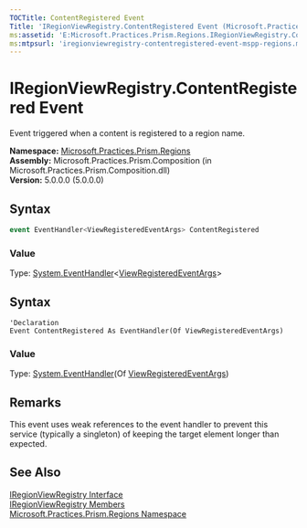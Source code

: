 ```yaml
---
TOCTitle: ContentRegistered Event
Title: 'IRegionViewRegistry.ContentRegistered Event (Microsoft.Practices.Prism.Regions)'
ms:assetid: 'E:Microsoft.Practices.Prism.Regions.IRegionViewRegistry.ContentRegistered'
ms:mtpsurl: 'iregionviewregistry-contentregistered-event-mspp-regions.md'
---
```



# IRegionViewRegistry.ContentRegistered Event

Event triggered when a content is registered to a region name.

**Namespace:** [Microsoft.Practices.Prism.Regions](/patterns-practices/reference/mspp-regions-namespace)<br/>
**Assembly:** Microsoft.Practices.Prism.Composition (in Microsoft.Practices.Prism.Composition.dll)<br/>
**Version:** 5.0.0.0 (5.0.0.0)

## Syntax

```C#
event EventHandler<ViewRegisteredEventArgs> ContentRegistered
```

### Value

Type: [System.EventHandler](http://msdn.microsoft.com/en-us/library/db0etb8x)&lt;[ViewRegisteredEventArgs](/patterns-practices/reference/viewregisteredeventargs-class-mspp-regions)&gt;

## Syntax

```VB
'Declaration
Event ContentRegistered As EventHandler(Of ViewRegisteredEventArgs)
```

### Value

Type: [System.EventHandler](http://msdn.microsoft.com/en-us/library/db0etb8x)(Of [ViewRegisteredEventArgs](/patterns-practices/reference/viewregisteredeventargs-class-mspp-regions))

## Remarks

 This event uses weak references to the event handler to prevent this service (typically a singleton) of keeping the target element longer than expected.

## See Also

[IRegionViewRegistry Interface](/patterns-practices/reference/iregionviewregistry-interface-mspp-regions)<br/>
[IRegionViewRegistry Members](/patterns-practices/reference/iregionviewregistry-members-mspp-regions)<br/>
[Microsoft.Practices.Prism.Regions Namespace](/patterns-practices/reference/mspp-regions-namespace)